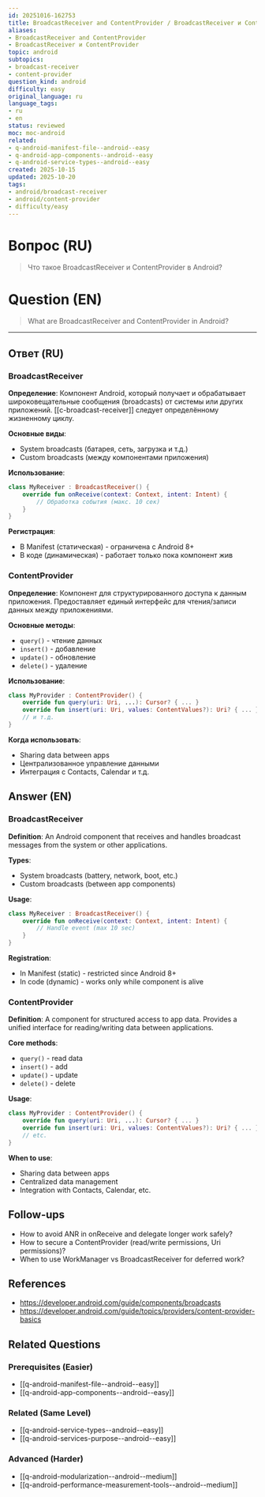```yaml
---
id: 20251016-162753
title: BroadcastReceiver and ContentProvider / BroadcastReceiver и ContentProvider
aliases:
- BroadcastReceiver and ContentProvider
- BroadcastReceiver и ContentProvider
topic: android
subtopics:
- broadcast-receiver
- content-provider
question_kind: android
difficulty: easy
original_language: ru
language_tags:
- ru
- en
status: reviewed
moc: moc-android
related:
- q-android-manifest-file--android--easy
- q-android-app-components--android--easy
- q-android-service-types--android--easy
created: 2025-10-15
updated: 2025-10-20
tags:
- android/broadcast-receiver
- android/content-provider
- difficulty/easy
---
```


# Вопрос (RU)
> Что такое BroadcastReceiver и ContentProvider в Android?

# Question (EN)
> What are BroadcastReceiver and ContentProvider in Android?

---

## Ответ (RU)

### BroadcastReceiver

**Определение**: Компонент Android, который получает и обрабатывает широковещательные сообщения (broadcasts) от системы или других приложений. [[c-broadcast-receiver]] следует определённому жизненному циклу.

**Основные виды**:
- System broadcasts (батарея, сеть, загрузка и т.д.)
- Custom broadcasts (между компонентами приложения)

**Использование**:
```kotlin
class MyReceiver : BroadcastReceiver() {
    override fun onReceive(context: Context, intent: Intent) {
        // Обработка события (макс. 10 сек)
    }
}
```

**Регистрация**:
- В Manifest (статическая) - ограничена с Android 8+
- В коде (динамическая) - работает только пока компонент жив

### ContentProvider

**Определение**: Компонент для структурированного доступа к данным приложения. Предоставляет единый интерфейс для чтения/записи данных между приложениями.

**Основные методы**:
- `query()` - чтение данных
- `insert()` - добавление
- `update()` - обновление
- `delete()` - удаление

**Использование**:
```kotlin
class MyProvider : ContentProvider() {
    override fun query(uri: Uri, ...): Cursor? { ... }
    override fun insert(uri: Uri, values: ContentValues?): Uri? { ... }
    // и т.д.
}
```

**Когда использовать**:
- Sharing data between apps
- Централизованное управление данными
- Интеграция с Contacts, Calendar и т.д.

## Answer (EN)

### BroadcastReceiver

**Definition**: An Android component that receives and handles broadcast messages from the system or other applications.

**Types**:
- System broadcasts (battery, network, boot, etc.)
- Custom broadcasts (between app components)

**Usage**:
```kotlin
class MyReceiver : BroadcastReceiver() {
    override fun onReceive(context: Context, intent: Intent) {
        // Handle event (max 10 sec)
    }
}
```

**Registration**:
- In Manifest (static) - restricted since Android 8+
- In code (dynamic) - works only while component is alive

### ContentProvider

**Definition**: A component for structured access to app data. Provides a unified interface for reading/writing data between applications.

**Core methods**:
- `query()` - read data
- `insert()` - add
- `update()` - update
- `delete()` - delete

**Usage**:
```kotlin
class MyProvider : ContentProvider() {
    override fun query(uri: Uri, ...): Cursor? { ... }
    override fun insert(uri: Uri, values: ContentValues?): Uri? { ... }
    // etc.
}
```

**When to use**:
- Sharing data between apps
- Centralized data management
- Integration with Contacts, Calendar, etc.

## Follow-ups

- How to avoid ANR in onReceive and delegate longer work safely?
- How to secure a ContentProvider (read/write permissions, Uri permissions)?
- When to use WorkManager vs BroadcastReceiver for deferred work?

## References

- https://developer.android.com/guide/components/broadcasts
- https://developer.android.com/guide/topics/providers/content-provider-basics

## Related Questions

### Prerequisites (Easier)
- [[q-android-manifest-file--android--easy]]
- [[q-android-app-components--android--easy]]

### Related (Same Level)
- [[q-android-service-types--android--easy]]
- [[q-android-services-purpose--android--easy]]

### Advanced (Harder)
- [[q-android-modularization--android--medium]]
- [[q-android-performance-measurement-tools--android--medium]]
